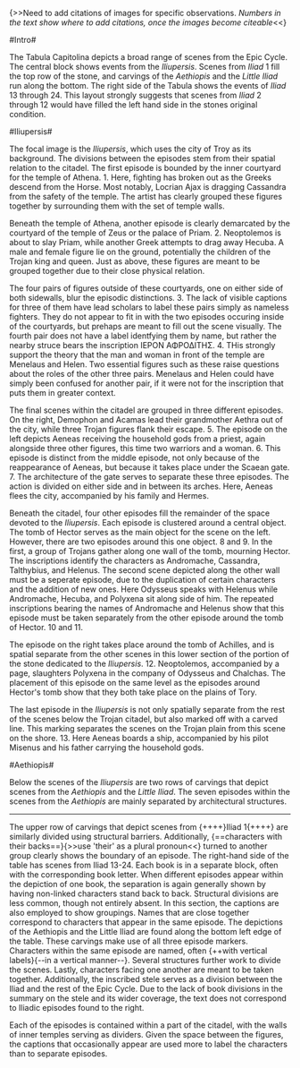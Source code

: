{>>Need to add citations of images for specific observations. *Numbers in the text show where to add citations, once the images become citeable*<<} 

#Intro#

The Tabula Capitolina depicts a broad range of scenes from the Epic Cycle. The central block shows events from the *Iliupersis*. Scenes from *Iliad* 1 fill the top row of the stone, and carvings of the *Aethiopis* and the *Little Iliad* run along the bottom. The right side of the Tabula shows the events of *Iliad* 13 through 24. This layout strongly suggests that scenes from *Iliad* 2 through 12 would have filled the left hand side in the stones original condition.

#Iliupersis#

The focal image is the *Iliupersis*, which uses the city of Troy as its background. The divisions between the episodes stem from their spatial relation to the citadel. The first episode is bounded by the inner courtyard for the temple of Athena. 1. Here, fighting has broken out as the Greeks descend from the Horse. Most notably, Locrian Ajax is dragging Cassandra from the safety of the temple. The artist has clearly grouped these figures together by surrounding them with the set of temple walls.  

Beneath the temple of Athena, another episode is clearly demarcated by the courtyard of the temple of Zeus or the palace of Priam. 2. Neoptolemos is about to slay Priam, while another Greek attempts to drag away Hecuba. A male and female figure lie on the ground, potentially the children of the Trojan king and queen. Just as above, these figures are meant to be grouped together due to their close physical relation. 

The four pairs of figures outside of these courtyards, one on either side of both sidewalls, blur the episodic distinctions. 3. The lack of visible captions for three of them have lead scholars to label these pairs simply as nameless fighters. They do not appear to fit in with the two episodes occuring inside of the courtyards, but prehaps are meant to fill out the scene visually. The fourth pair does not have a label identfying them by name, but rather the nearby struce bears the inscription ΙΕΡΟΝ ΑΦΡΟΔΙΤΗΣ. 4.  THis strongly support the theory that the man and woman in front of the temple are Menelaus and Helen. Two essential figures such as these raise questions about the roles of the other three pairs. Menelaus and Helen could have simply been confused for another pair, if it were not for the inscription that puts them in greater context. 

The final scenes within the citadel are grouped in three different episodes. On the right, Demophon and Acamas lead their grandmother Aethra out of the city, while three Trojan figures flank their escape. 5. The episode on the left depicts Aeneas receiving the household gods from a priest, again alongside three other figures, this time two warriors and a woman. 6. This episode is distinct from the middle episode, not only because of the reappearance of Aeneas, but because it takes place under the Scaean gate. 7. The architecture of the gate serves to separate these three episodes. The action is divided on either side and in between its arches. Here, Aeneas flees the city, accompanied by his family and Hermes. 

Beneath the citadel, four other episodes fill the remainder of the space devoted to the *Iliupersis*. Each episode is clustered around a central object. The tomb of Hector serves as the main object for the scene on the left. However, there are two episodes around this one object. 8 and 9. In the first, a group of Trojans gather along one wall of the tomb, mourning Hector. The inscriptions identify the characters as Andromache, Cassandra, Talthybius, and Helenus. The second scene depicted along the other wall must be a seperate episode, due to the duplication of certain characters and the addition of new ones. Here Odysseus speaks with Helenus while Andromache, Hecuba, and Polyxena sit along side of him. The repeated inscriptions bearing the names of Andromache and Helenus show that this episode must be taken separately from the other episode around the tomb of Hector. 10 and 11. 

The episode on the right takes place around the tomb of Achilles, and is spatial separate from the other scenes in this lower section of the portion of the stone dedicated to the *Iliupersis*. 12. Neoptolemos, accompanied by a page, slaughters Polyxena in the company of Odysseus and Chalchas. The placement of this episode on the same level as the episodes around Hector's tomb show that they both take place on the plains of Tory. 

The last episode in the *Iliupersis* is not only spatially separate from the rest of the scenes below the Trojan citadel, but also marked off with a carved line. This marking separates the scenes on the Trojan plain from this scene on the shore. 13. Here Aeneas boards a ship, accompanied by his pilot Misenus and his father carrying the household gods. 

#Aethiopis#

Below the scenes of the *Iliupersis* are two rows of carvings that depict scenes from the *Aethiopis* and the *Little Iliad*. The seven episodes within the scenes from the *Aethiopis* are mainly separated by architectural structures. 


_____________________________________
The upper row of carvings that depict scenes from {++++}Iliad 1{++++} are similarly divided using structural barriers. Additionally, {==characters with their backs==}{>>use 'their' as a plural pronoun<<} turned to another group clearly shows the boundary of an episode. The right-hand side of the table has scenes from Iliad 13-24. Each book is in a separate block, often with the corresponding book letter. When different episodes appear within the depiction of one book, the separation is again generally shown by having non-linked characters stand back to back. Structural divisions are less common, though not entirely absent. In this section, the captions are also employed to show groupings. Names that are close together correspond to characters that appear in the same episode.
The depictions of the Aethiopis and the Little Iliad are found along the bottom left edge of the table. These carvings make use of all three episode markers. Characters within the same episode are named, often {++with vertical labels}{--in a vertical manner--}. Several structures further work to divide the scenes. Lastly, characters facing one another are meant to be taken together.
Additionally, the inscribed stele serves as a division between the Iliad and the rest of the Epic Cycle. Due to the lack of book divisions in the summary on the stele and its wider coverage, the text does not correspond to Iliadic episodes found to the right.
 

Each of the episodes is contained within a part of the citadel, with the walls of inner temples serving as dividers. Given the space between the figures, the captions that occasionally appear are used more to label the characters than to separate episodes.
